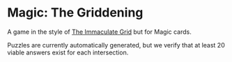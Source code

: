 # Magic: The Griddening

A game in the style of [The Immaculate Grid](https://www.immaculategrid.com/) but for Magic cards.

Puzzles are currently automatically generated, but we verify that at least 20 viable answers exist for each intersection.
